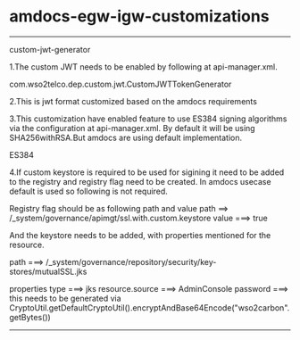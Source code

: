 # amdocs-egw-igw-customizations

--------------------------------------------------
custom-jwt-generator

1.The custom JWT needs to be enabled by following at api-manager.xml.
<JWTConfiguration>

<JWTGeneratorImpl>com.wso2telco.dep.custom.jwt.CustomJWTTokenGenerator</JWTGeneratorImpl>

</JWTConfiguration>


2.This is jwt format customized based on the amdocs requirements


3.This customization have enabled feature to use ES384 signing algorithms via the configuration at api-manager.xml. By default it will be using SHA256withRSA.But amdocs are using default implementation.
<JWTConfiguration>

<SignatureAlgorithm>ES384</SignatureAlgorithm>

</JWTConfiguration>


4.If custom keystore is required to be used for sigining it need to be added to the registry and registry flag need to be created. In amdocs usecase default is used so following is not required.

Registry flag should be as following path and value
path ==> /_system/governance/apimgt/ssl.with.custom.keystore
value ===> true

And the keystore needs to be added, with properties mentioned for the resource. 

path ===> /_system/governance/repository/security/key-stores/mutualSSL.jks

properties
type ===> jks
resource.source ===> AdminConsole
password ===> this needs to be generated via CryptoUtil.getDefaultCryptoUtil().encryptAndBase64Encode("wso2carbon".getBytes())

--------------------------------------------------
